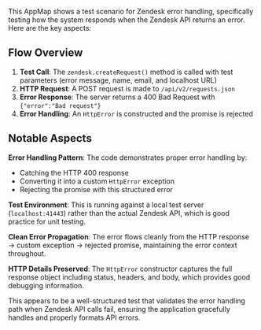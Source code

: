 This AppMap shows a test scenario for Zendesk error handling, specifically testing how the system responds when the Zendesk API returns an error. Here are the key aspects:

## Flow Overview
1. **Test Call**: The `zendesk.createRequest()` method is called with test parameters (error message, name, email, and localhost URL)
2. **HTTP Request**: A POST request is made to `/api/v2/requests.json` 
3. **Error Response**: The server returns a 400 Bad Request with `{"error":"Bad request"}`
4. **Error Handling**: An `HttpError` is constructed and the promise is rejected

## Notable Aspects

**Error Handling Pattern**: The code demonstrates proper error handling by:
- Catching the HTTP 400 response
- Converting it into a custom `HttpError` exception
- Rejecting the promise with this structured error

**Test Environment**: This is running against a local test server (`localhost:41443`) rather than the actual Zendesk API, which is good practice for unit testing.

**Clean Error Propagation**: The error flows cleanly from the HTTP response → custom exception → rejected promise, maintaining the error context throughout.

**HTTP Details Preserved**: The `HttpError` constructor captures the full response object including status, headers, and body, which provides good debugging information.

This appears to be a well-structured test that validates the error handling path when Zendesk API calls fail, ensuring the application gracefully handles and properly formats API errors.